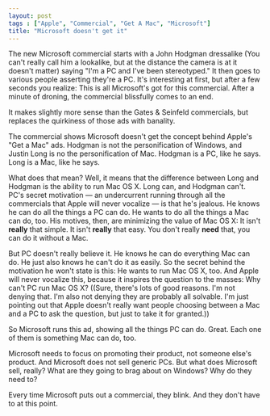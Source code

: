 ```yaml
---
layout: post
tags : ["Apple", "Commercial", "Get A Mac", "Microsoft"]
title: "Microsoft doesn't get it"
---
```

The new Microsoft commercial starts with a John Hodgman dressalike (You can't really call him a lookalike, but at the distance the camera is at it doesn't matter) saying "I'm a PC and I've been stereotyped." It then goes to various people asserting they're a PC. It's interesting at first, but after a few seconds you realize: This is all Microsoft's got for this commercial. After a minute of droning, the commercial blissfully comes to an end.



It makes slightly more sense than the Gates & Seinfeld commercials, but replaces the quirkiness of those ads with banality.



The commercial shows Microsoft doesn't get the concept behind Apple's "Get a Mac" ads. Hodgman is not the personification of Windows, and Justin Long is no the personification of Mac. Hodgman is a PC, like he says. Long is a Mac, like he says.



What does that mean? Well, it means that the difference between Long and Hodgman is the ability to run Mac OS X. Long can, and Hodgman can't. PC's secret motivation — an undercurrent running through all the commercials that Apple will never vocalize — is that he's jealous. He knows he can do all the things a PC can do. He wants to do all the things a Mac can do, too. His motives, then, are minimizing the value of Mac OS X: It isn't <strong>really</strong> that simple. It isn't <strong>really</strong> that easy. You don't really <strong>need</strong> that, you can do it without a Mac.



But PC doesn't really believe it. He knows he can do everything Mac can do. He just also knows he can't do it as easily. So the secret behind the motivation he won't state is this: He wants to run Mac OS X, too. And Apple will never vocalize this, because it inspires the question to the masses: Why can't PC run Mac OS X? ((Sure, there's lots of good reasons. I'm not denying that. I'm also not denying they are probably all solvable. I'm just pointing out that Apple doesn't really want people choosing between a Mac and a PC to ask the question, but just to take it for granted.))



So Microsoft runs this ad, showing all the things PC can do. Great. Each one of them is something Mac can do, too.



Microsoft needs to focus on promoting their product, not someone else's product. And Microsoft does not sell generic PCs. But what does Microsoft sell, really? What are they going to brag about on Windows? Why do they need to?



Every time Microsoft puts out a commercial, they blink. And they don't have to at this point.